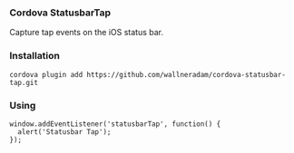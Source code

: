 
### Cordova StatusbarTap
Capture tap events on the iOS status bar.

### Installation
```
cordova plugin add https://github.com/wallneradam/cordova-statusbar-tap.git
```

### Using
```
window.addEventListener('statusbarTap', function() {
  alert('Statusbar Tap');
});
```
